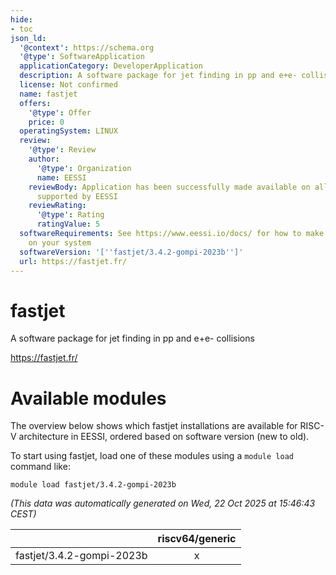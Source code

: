 ```yaml
---
hide:
- toc
json_ld:
  '@context': https://schema.org
  '@type': SoftwareApplication
  applicationCategory: DeveloperApplication
  description: A software package for jet finding in pp and e+e- collisions
  license: Not confirmed
  name: fastjet
  offers:
    '@type': Offer
    price: 0
  operatingSystem: LINUX
  review:
    '@type': Review
    author:
      '@type': Organization
      name: EESSI
    reviewBody: Application has been successfully made available on all architectures
      supported by EESSI
    reviewRating:
      '@type': Rating
      ratingValue: 5
  softwareRequirements: See https://www.eessi.io/docs/ for how to make EESSI available
    on your system
  softwareVersion: '[''fastjet/3.4.2-gompi-2023b'']'
  url: https://fastjet.fr/
---
```


fastjet
=======


A software package for jet finding in pp and e+e- collisions

https://fastjet.fr/
# Available modules


The overview below shows which fastjet installations are available for RISC-V architecture in EESSI, ordered based on software version (new to old).

To start using fastjet, load one of these modules using a `module load` command like:

```shell
module load fastjet/3.4.2-gompi-2023b
```

*(This data was automatically generated on Wed, 22 Oct 2025 at 15:46:43 CEST)*

| |riscv64/generic|
| :---: | :---: |
|fastjet/3.4.2-gompi-2023b|x|
